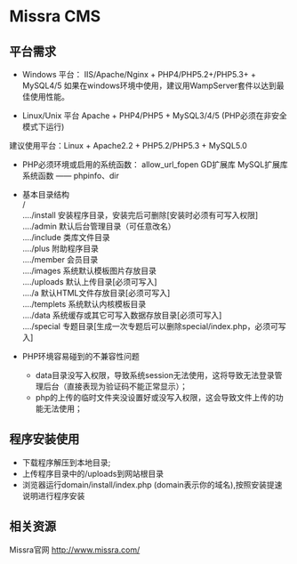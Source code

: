# Missra CMS

## 平台需求
* Windows 平台：
IIS/Apache/Nginx + PHP4/PHP5.2+/PHP5.3+ + MySQL4/5
如果在windows环境中使用，建议用WampServer套件以达到最佳使用性能。

* Linux/Unix 平台
Apache + PHP4/PHP5 + MySQL3/4/5 (PHP必须在非安全模式下运行)

建议使用平台：Linux + Apache2.2 + PHP5.2/PHP5.3 + MySQL5.0

* PHP必须环境或启用的系统函数：
allow_url_fopen
GD扩展库
MySQL扩展库
系统函数 —— phpinfo、dir

* 基本目录结构</br>
/</br>
..../install     安装程序目录，安装完后可删除[安装时必须有可写入权限]</br>
..../admin       默认后台管理目录（可任意改名）</br>
..../include     类库文件目录</br>
..../plus        附助程序目录</br>
..../member      会员目录</br>
..../images      系统默认模板图片存放目录</br>
..../uploads     默认上传目录[必须可写入]</br>
..../a        	 默认HTML文件存放目录[必须可写入]</br>
..../templets    系统默认内核模板目录</br>
..../data        系统缓存或其它可写入数据存放目录[必须可写入]</br>
..../special     专题目录[生成一次专题后可以删除special/index.php，必须可写入]</br>

* PHP环境容易碰到的不兼容性问题
  - data目录没写入权限，导致系统session无法使用，这将导致无法登录管理后台（直接表现为验证码不能正常显示）；
  - php的上传的临时文件夹没设置好或没写入权限，这会导致文件上传的功能无法使用；

## 程序安装使用
* 下载程序解压到本地目录;
* 上传程序目录中的/uploads到网站根目录
* 浏览器运行domain/install/index.php (domain表示你的域名),按照安装提速说明进行程序安装
 
## 相关资源
Missra官网	http://www.missra.com/
